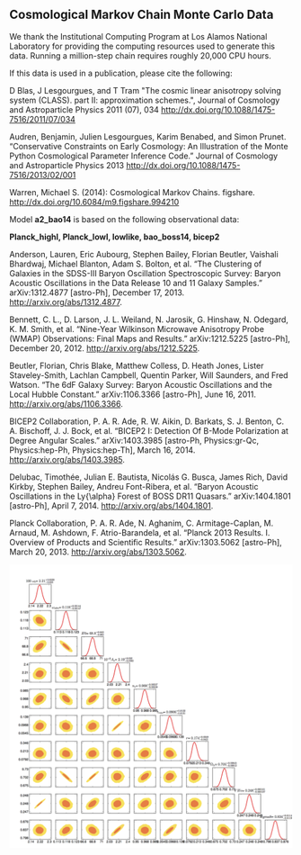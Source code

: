 Cosmological Markov Chain Monte Carlo Data
------------------------------------------

We thank the Institutional Computing Program at Los Alamos National Laboratory for providing the computing resources used to generate this data.  Running a million-step chain requires roughly 20,000 CPU hours.

If this data is used in a publication, please cite the following:

D Blas, J Lesgourgues, and T Tram "The cosmic linear anisotropy solving system (CLASS). part II: approximation schemes.", Journal of Cosmology and Astroparticle Physics 2011 (07), 034 http://dx.doi.org/10.1088/1475-7516/2011/07/034

Audren, Benjamin, Julien Lesgourgues, Karim Benabed, and Simon Prunet. “Conservative Constraints on Early Cosmology: An Illustration of the Monte Python Cosmological Parameter Inference Code.” Journal of Cosmology and Astroparticle Physics 2013 http://dx.doi.org/10.1088/1475-7516/2013/02/001

Warren, Michael S. (2014): Cosmological Markov Chains. figshare. 
http://dx.doi.org/10.6084/m9.figshare.994210

Model __a2_bao14__ is based on the following observational data:

__Planck_highl, Planck_lowl, lowlike, bao_boss14, bicep2__

Anderson, Lauren, Eric Aubourg, Stephen Bailey, Florian Beutler, Vaishali Bhardwaj, Michael Blanton, Adam S. Bolton, et al. “The Clustering of Galaxies in the SDSS-III Baryon Oscillation Spectroscopic Survey: Baryon Acoustic Oscillations in the Data Release 10 and 11 Galaxy Samples.” arXiv:1312.4877 [astro-Ph], December 17, 2013. http://arxiv.org/abs/1312.4877.

Bennett, C. L., D. Larson, J. L. Weiland, N. Jarosik, G. Hinshaw, N. Odegard, K. M. Smith, et al. “Nine-Year Wilkinson Microwave Anisotropy Probe (WMAP) Observations: Final Maps and Results.” arXiv:1212.5225 [astro-Ph], December 20, 2012. http://arxiv.org/abs/1212.5225.

Beutler, Florian, Chris Blake, Matthew Colless, D. Heath Jones, Lister Staveley-Smith, Lachlan Campbell, Quentin Parker, Will Saunders, and Fred Watson. “The 6dF Galaxy Survey: Baryon Acoustic Oscillations and the Local Hubble Constant.” arXiv:1106.3366 [astro-Ph], June 16, 2011. http://arxiv.org/abs/1106.3366.

BICEP2 Collaboration, P. A. R. Ade, R. W. Aikin, D. Barkats, S. J. Benton, C. A. Bischoff, J. J. Bock, et al. “BICEP2 I: Detection Of B-Mode Polarization at Degree Angular Scales.” arXiv:1403.3985 [astro-Ph, Physics:gr-Qc, Physics:hep-Ph, Physics:hep-Th], March 16, 2014. http://arxiv.org/abs/1403.3985.

Delubac, Timothée, Julian E. Bautista, Nicolás G. Busca, James Rich, David Kirkby, Stephen Bailey, Andreu Font-Ribera, et al. “Baryon Acoustic Oscillations in the Ly{\alpha} Forest of BOSS DR11 Quasars.” arXiv:1404.1801 [astro-Ph], April 7, 2014. http://arxiv.org/abs/1404.1801.

Planck Collaboration, P. A. R. Ade, N. Aghanim, C. Armitage-Caplan, M. Arnaud, M. Ashdown, F. Atrio-Barandela, et al. “Planck 2013 Results. I. Overview of Products and Scientific Results.” arXiv:1303.5062 [astro-Ph], March 20, 2013. http://arxiv.org/abs/1303.5062.


![Triangle plot](chains/a2_bao14/plots/a2_bao14_triangle.png "Triangle plot")
